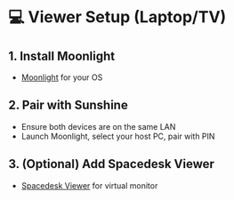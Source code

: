 # 💻 Viewer Setup (Laptop/TV)

## 1. Install Moonlight
- [Moonlight](https://moonlight-stream.org/) for your OS

## 2. Pair with Sunshine
- Ensure both devices are on the same LAN
- Launch Moonlight, select your host PC, pair with PIN

## 3. (Optional) Add Spacedesk Viewer
- [Spacedesk Viewer](https://www.spacedesk.net/) for virtual monitor
